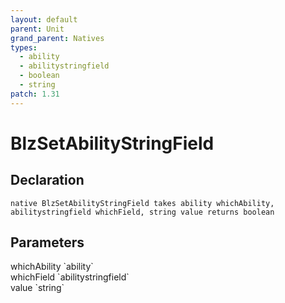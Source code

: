 ```yaml
---
layout: default
parent: Unit
grand_parent: Natives
types:
  - ability
  - abilitystringfield
  - boolean
  - string
patch: 1.31
---
```


# BlzSetAbilityStringField

## Declaration

```
native BlzSetAbilityStringField takes ability whichAbility, abilitystringfield whichField, string value returns boolean
```

## Parameters
<dl>
  <dt>whichAbility `ability`</dt>
  <dd></dd>

  <dt>whichField `abilitystringfield`</dt>
  <dd></dd>

  <dt>value `string`</dt>
  <dd></dd>
</dl>